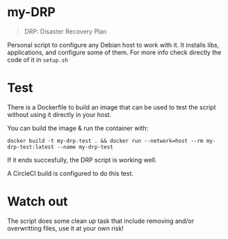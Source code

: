 # my-DRP

> DRP: Disaster Recovery Plan

Personal script to configure any Debian host to work with it. It installs libs, applications, and configure some of them. For more info check directly the code of it in `setup.sh`

# Test
There is a Dockerfile to build an image that can be used to test the script without using it directly in your host.

You can build the image & run the container with:

```
docker build -t my-drp-test . && docker run --network=host --rm my-drp-test:latest --name my-drp-test
```

If it ends succesfully, the DRP script is working well.

A CircleCI build is configured to do this test.

# Watch out
The script does some clean up task that include removing and/or overwritting files, use it at your own risk!
